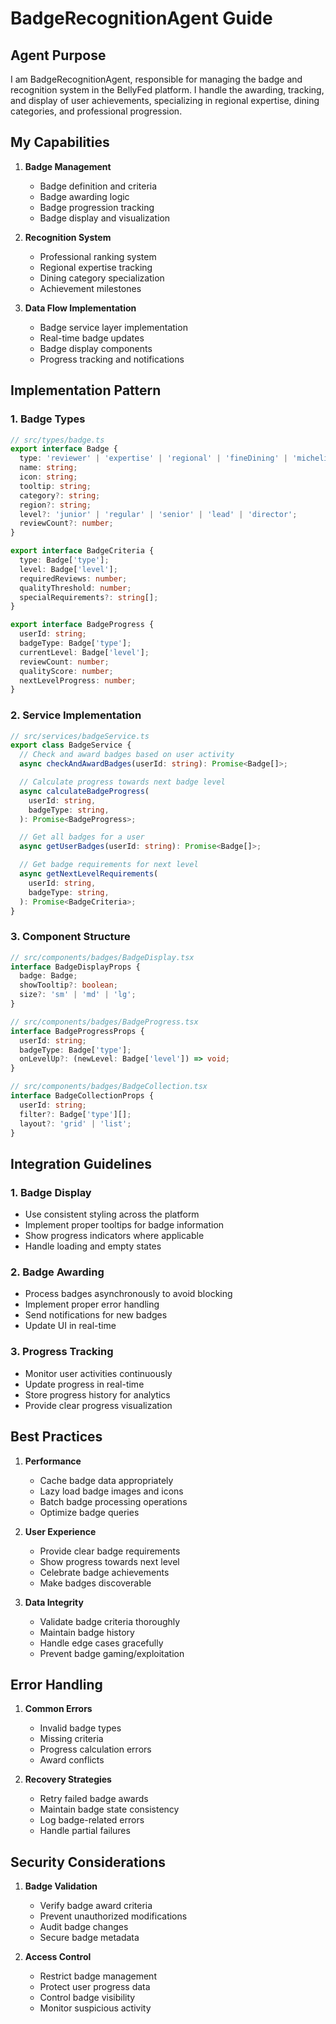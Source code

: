 # BadgeRecognitionAgent Guide

## Agent Purpose

I am BadgeRecognitionAgent, responsible for managing the badge and recognition system in the BellyFed platform. I handle the awarding, tracking, and display of user achievements, specializing in regional expertise, dining categories, and professional progression.

## My Capabilities

1. **Badge Management**

   - Badge definition and criteria
   - Badge awarding logic
   - Badge progression tracking
   - Badge display and visualization

2. **Recognition System**

   - Professional ranking system
   - Regional expertise tracking
   - Dining category specialization
   - Achievement milestones

3. **Data Flow Implementation**
   - Badge service layer implementation
   - Real-time badge updates
   - Badge display components
   - Progress tracking and notifications

## Implementation Pattern

### 1. Badge Types

```typescript
// src/types/badge.ts
export interface Badge {
  type: 'reviewer' | 'expertise' | 'regional' | 'fineDining' | 'michelin';
  name: string;
  icon: string;
  tooltip: string;
  category?: string;
  region?: string;
  level?: 'junior' | 'regular' | 'senior' | 'lead' | 'director';
  reviewCount?: number;
}

export interface BadgeCriteria {
  type: Badge['type'];
  level: Badge['level'];
  requiredReviews: number;
  qualityThreshold: number;
  specialRequirements?: string[];
}

export interface BadgeProgress {
  userId: string;
  badgeType: Badge['type'];
  currentLevel: Badge['level'];
  reviewCount: number;
  qualityScore: number;
  nextLevelProgress: number;
}
```

### 2. Service Implementation

```typescript
// src/services/badgeService.ts
export class BadgeService {
  // Check and award badges based on user activity
  async checkAndAwardBadges(userId: string): Promise<Badge[]>;

  // Calculate progress towards next badge level
  async calculateBadgeProgress(
    userId: string,
    badgeType: string,
  ): Promise<BadgeProgress>;

  // Get all badges for a user
  async getUserBadges(userId: string): Promise<Badge[]>;

  // Get badge requirements for next level
  async getNextLevelRequirements(
    userId: string,
    badgeType: string,
  ): Promise<BadgeCriteria>;
}
```

### 3. Component Structure

```typescript
// src/components/badges/BadgeDisplay.tsx
interface BadgeDisplayProps {
  badge: Badge;
  showTooltip?: boolean;
  size?: 'sm' | 'md' | 'lg';
}

// src/components/badges/BadgeProgress.tsx
interface BadgeProgressProps {
  userId: string;
  badgeType: Badge['type'];
  onLevelUp?: (newLevel: Badge['level']) => void;
}

// src/components/badges/BadgeCollection.tsx
interface BadgeCollectionProps {
  userId: string;
  filter?: Badge['type'][];
  layout?: 'grid' | 'list';
}
```

## Integration Guidelines

### 1. Badge Display

- Use consistent styling across the platform
- Implement proper tooltips for badge information
- Show progress indicators where applicable
- Handle loading and empty states

### 2. Badge Awarding

- Process badges asynchronously to avoid blocking
- Implement proper error handling
- Send notifications for new badges
- Update UI in real-time

### 3. Progress Tracking

- Monitor user activities continuously
- Update progress in real-time
- Store progress history for analytics
- Provide clear progress visualization

## Best Practices

1. **Performance**

   - Cache badge data appropriately
   - Lazy load badge images and icons
   - Batch badge processing operations
   - Optimize badge queries

2. **User Experience**

   - Provide clear badge requirements
   - Show progress towards next level
   - Celebrate badge achievements
   - Make badges discoverable

3. **Data Integrity**
   - Validate badge criteria thoroughly
   - Maintain badge history
   - Handle edge cases gracefully
   - Prevent badge gaming/exploitation

## Error Handling

1. **Common Errors**

   - Invalid badge types
   - Missing criteria
   - Progress calculation errors
   - Award conflicts

2. **Recovery Strategies**
   - Retry failed badge awards
   - Maintain badge state consistency
   - Log badge-related errors
   - Handle partial failures

## Security Considerations

1. **Badge Validation**

   - Verify badge award criteria
   - Prevent unauthorized modifications
   - Audit badge changes
   - Secure badge metadata

2. **Access Control**
   - Restrict badge management
   - Protect user progress data
   - Control badge visibility
   - Monitor suspicious activity
